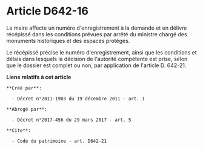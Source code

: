 # Article D642-16

Le maire affecte un numéro d'enregistrement à la demande et en délivre récépissé dans les conditions prévues par arrêté du
ministre chargé des monuments historiques et des espaces protégés. 

Le récépissé précise le numéro d'enregistrement, ainsi que les conditions et délais dans lesquels la décision de l'autorité
compétente est prise, selon que le dossier est complet ou non, par application de l'article D. 642-21.

**Liens relatifs à cet article**

	**Créé par**:

	  - Décret n°2011-1903 du 19 décembre 2011 - art. 1

	**Abrogé par**:

	  - Décret n°2017-456 du 29 mars 2017 - art. 5

	**Cite**:

	  - Code du patrimoine - art. D642-21
